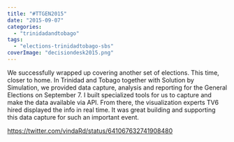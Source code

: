 ```yaml
---
title: "#TTGEN2015"
date: "2015-09-07"
categories: 
  - "trinidadandtobago"
tags: 
  - "elections-trinidadtobago-sbs"
coverImage: "decisiondesk2015.png"
---
```


We successfully wrapped up covering another set of elections. This time, closer to home. In Trinidad and Tobago together with Solution by Simulation, we provided data capture, analysis and reporting for the General Elections on September 7. I built specialized tools for us to capture and make the data available via API. From there, the visualization experts TV6 hired displayed the info in real time. It was great building and supporting this data capture for such an important event.

https://twitter.com/vindaRd/status/641067632741908480
